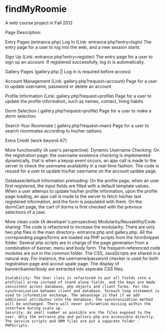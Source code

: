 findMyRoomie
============
  
  A web course project in Fall 2012 
  
  Page Description:
  
  Entry Pages (entrance.php)
  Log In (Link: entrance.php?entry=login) 
       The entry page for a user to log into the web, and a new session starts
  
  Sign Up (Link: entrance.php?entry=register) 
       The entry page for a user to sign up an account. If registered successfully, log in is automatically.
  
  Gallery Pages (gallery.php || Log in is required before access)
  
  Account Management (Link: gallery.php?request=account) 
       Page for a user to update username, password or delete an account
  
  Profile Information (Link: gallery.php?request=profile) 
       Page for a user to update the profile information, such as names, contact, living habits.
  
  Dorm Selection ( gallery.php?request=profile) 
       Page for a user to make a dorm selection.
  
  Search Your Roommate ( gallery.php?request=main) 
       Page for a user to search roommates according to his/her options.
  
  Extra Credit (work beyond A7):
  
  More functionality (A user's perspective):
    Dynamic Username Checking:
    On the registration page: the username existence checking is implemented dynamically, that is when a keyup event occurs, an ajax call is made to the server to check the username availability in a real-time fashion.
    The code is resued for a user to update his/her username on the account update page.
  
  Database/default Information preloading:
    On the profile page, when an user first registered, the input fields are filled with a default template values. When a user attemps to update his/her profile information, upon the profile page loading, an ajax call is made to the server to fetch his/her last registered information, and the form is populated with them.
    On the dormCart page, the cart of dorms is first checked with the previous selections of a user.
  
  More clean code (A developer's perspective)
    Modularity/Reusability/Code sharing: The code is refactored to increase the modularity. There are only two php files in the main directory- entrance.php and gallery.php. All the correponding pages/forms are loaded via PHP scripts from the formSnippet folder. Several php scripts are in charge of the page generation from a combination of banner, menu and body form. The frequent-referenced code modules are put in the common folder. The CSS, JavaScripts are shared in a natural way. For instance, the username/password checker is used for both registration page and accout upate page. The display of banner/banner/body are extracted into seperate CSS files.
    
    Scalability: The User class is refactored to put all fields into a profile[] array instead of stand alone fields, and the keys are made consistent across database, php objects and client forms. For the synchronization between client and database, foreach loop statement is used to information exchange. The advantage is that if we add additional attributes into the database, the synchronization method will be unchanged. There will never inforamtion missing within the interface during scale up.
    Security: As small number as possible are the files exposed to the user. Only the entrance.php and gallery.php are accessible directly. The Service scripts and ORM files are put a separate folder - PHPScripts.
